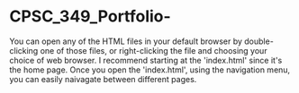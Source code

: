 # CPSC_349_Portfolio-

You can open any of the HTML files in your default browser by double-clicking one of those files, or right-clicking the file and choosing your choice of web browser. I recommend starting at the 'index.html' since it's the home page. Once you open the 'index.html', using the navigation menu, you can easily naivagate between different pages.